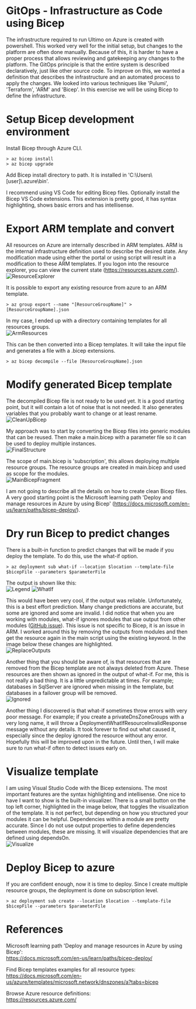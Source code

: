 # GitOps - Infrastructure as Code using Bicep

The infrastructure required to run Ultimo on Azure is created with powershell. This worked very well for the initial setup, but changes to the platform are often done manually. Because of this, it is harder to have a proper process that allows reviewing and gatekeeping any changes to the platform. The GitOps principle is that the entire system is described declaratively, just like other source code. To improve on this, we wanted a definition that describes the infrastructure and an automated process to apply the changes. We looked into various techniques like 'Pulumi', 'Terraform', 'ARM' and 'Bicep'. In this exercise we will be using Bicep to define the infrastructure.

# Setup Bicep development environment

Install Bicep through Azure CLI.
```
> az bicep install
> az bicep upgrade
```

Add Bicep install directory to path. It is installed in 'C:\\Users\\[user]\\.azure\\bin'.

I recommend using VS Code for editing Bicep files. Optionally install the Bicep VS Code extensions. This extension is pretty good, it has syntax highlighting, shows basic errors and has intellisense.

# Export ARM template and convert

All resources on Azure are internally described in ARM templates. ARM is the internal infrastructure definition used to describe the desired state. Any modification made using either the portal or using script will result in a modification to these ARM templates. If you logon into the resource explorer, you can view the current state (https://resources.azure.com/).  
![ResourceExplorer](ResourceExplorer.png)

It is possible to export any existing resource from azure to an ARM template.
```
> az group export --name "[ResourceGroupName]" > [ResourceGroupName].json
```

In my case, I ended up with a directory containing templates for all resources groups.  
![ArmResources](ArmResources.png)

 This can be then converted into a Bicep templates. It will take the input file and generates a file with a .bicep extensions.
```
> az bicep decompile --file [ResourceGroupName].json
```

# Modify generated Bicep template

The decompiled Bicep file is not ready to be used yet. It is a good starting point, but it will contain a lot of noise that is not needed. It also generates variables that you probably want to change or at least rename.  
![CleanUpBicep](CleanUpBicep.png)

My approach was to start by converting the Bicep files into generic modules that can be reused. Then make a main.bicep with a parameter file so it can be used to deploy multiple instances.  
![FinalStructure](FinalStructure.png)

The scope of main.bicep is 'subscription', this allows deploying multiple resource groups. The resource groups are created in main.bicep and used as scope for the modules.  
![MainBicepFragment](MainBicepFragment.png)

I am not going to describe all the details on how to create clean Bicep files. A very good starting point is the Microsoft learning path 'Deploy and manage resources in Azure by using Bicep' (https://docs.microsoft.com/en-us/learn/paths/bicep-deploy/).

# Dry run Bicep to predict changes

There is a built-in function to predict changes that will be made if you deploy the template. To do this, use the what-if option.
```
> az deployment sub what-if --location $location --template-file $bicepFile --parameters $parameterFile
```

The output is shown like this:  
![Legend](AzDeploymentWhatIfLegend.png)
![WhatIf](AzDeploymentWhatIf.png)

This would have been very cool, if the output was reliable. Unfortunately, this is a best effort prediction. Many change predictions are accurate, but some are ignored and some are invalid. I did notice that when you are working with modules, what-if ignores modules that use output from other modules ([GitHub issue](https://github.com/Azure/arm-template-whatif/issues/157)). This issue is not specific to Bicep, it is an issue in ARM. I worked around this by removing the outputs from modules and then get the resource again in the main script using the existing keyword. In the image below these changes are highlighted.  
![ReplaceOutputs](ReplaceOutputs.png)

Another thing that you should be aware of, is that resources that are removed from the Bicep template are not always deleted from Azure. These resources are then shown as ignored in the output of what-if. For me, this is not really a bad thing. It is a little unpredictable at times. For example; databases in SqlServer are ignored when missing in the template, but databases in a failover group will be removed.  
![Ignored](AzDeploymentWhatIfIgnored.png)

Another thing I discovered is that what-if sometimes throw errors with very poor message. For example; if you create a privateDnsZoneGroups with a very long name, it will throw a DeploymentWhatIfResourceInvalidResponse message without any details. It took forever to find out what caused it, especially since the deploy ignored the resource without any error. Hopefully this will be improved upon in the future. Until then, I will make sure to run what-if often to detect issues early on.

# Visualize template

I am using Visual Studio Code with the Bicep extensions. The most important features are the syntax highlighting and intellisense. One nice to have I want to show is the built-in visualizer. There is a small button on the top left corner, highlighted in the image below, that toggles the visualization of the template. It is not perfect, but depending on how you structured your modules it can be helpful. Dependencies within a module are pretty accurate. Since I do not use output properties to define dependencies between modules, these are missing. It will visualize dependencies that are defined using dependsOn.  
![Visualize](Visualize.png)

# Deploy Bicep to azure

If you are confident enough, now it is time to deploy. Since I create multiple resource groups, the deployment is done on subscription level.
```
> az deployment sub create --location $location --template-file $bicepFile --parameters $parameterFile
```

# References

Microsoft learning path 'Deploy and manage resources in Azure by using Bicep':  
https://docs.microsoft.com/en-us/learn/paths/bicep-deploy/

Find Bicep templates examples for all resource types:  
https://docs.microsoft.com/en-us/azure/templates/microsoft.network/dnszones/a?tabs=bicep

Browse Azure resource definitions:  
https://resources.azure.com/